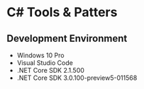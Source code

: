
# C# Tools & Patters

## Development Environment

* Windows 10 Pro
* Visual Studio Code
* .NET Core SDK 2.1.500
* .NET Core SDK 3.0.100-preview5-011568
